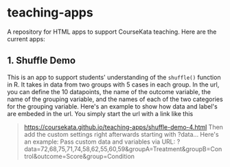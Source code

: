 # teaching-apps
A repository for HTML apps to support CourseKata teaching. Here are the current apps:

## 1. Shuffle Demo
This is an app to support students' understanding of the `shuffle()` function in R. It takes in data from two groups with 5 cases in each group. In the url, you can define the 10 datapoints, the name of the outcome variable, the name of the grouping variable, and the names of each of the two categories for the grouping variable. Here's an example to show how data and label's are embeded in the url. You simply start the url with a link like this
> https://coursekata.github.io/teaching-apps/shuffle-demo-4.html
Then add the custom settings right afterwards starting with ?data...
Here's an example:
> Pass custom data and variables via URL: ?data=72,68,75,71,74,58,62,55,60,59&groupA=Treatment&groupB=Control&outcome=Score&group=Condition
